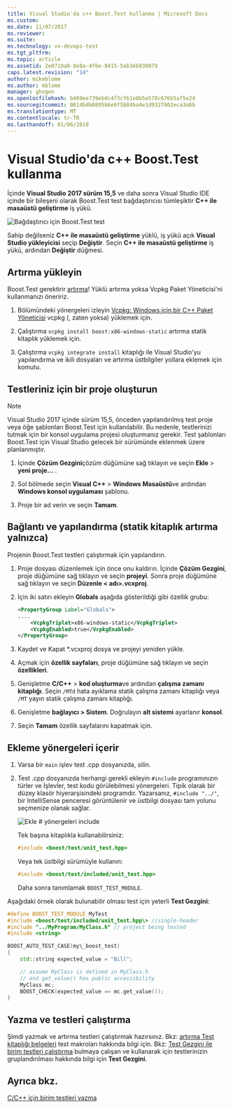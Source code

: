 ```yaml
---
title: Visual Studio'da c++ Boost.Test kullanma | Microsoft Docs
ms.custom: 
ms.date: 11/07/2017
ms.reviewer: 
ms.suite: 
ms.technology: vs-devops-test
ms.tgt_pltfrm: 
ms.topic: article
ms.assetid: 2e0710a8-8e8a-4f6e-8415-5ab3eb830079
caps.latest.revision: "14"
author: mikeblome
ms.author: mblome
manager: ghogen
ms.openlocfilehash: b469ee739ebdc4f3cf61e8b5e578c676b5af5e24
ms.sourcegitcommit: 0614bdb0895b6e6f5b84ba4e1d9327802eca3a6b
ms.translationtype: MT
ms.contentlocale: tr-TR
ms.lasthandoff: 01/06/2018
---
```

# <a name="how-to-use-boosttest-for-c-in-visual-studio"></a>Visual Studio'da c++ Boost.Test kullanma

İçinde **Visual Studio 2017 sürüm 15,5** ve daha sonra Visual Studio IDE içinde bir bileşeni olarak Boost.Test test bağdaştırıcısı tümleşiktir **C++ ile masaüstü geliştirme** iş yükü.

![Bağdaştırıcı için Boost.Test test](media/cpp-boost-component.png "Boost.Test bileşeni için Test bağdaştırıcısı")

Sahip değilseniz **C++ ile masaüstü geliştirme** yüklü, iş yükü açık **Visual Studio yükleyicisi** seçip **Değiştir**. Seçin **C++ ile masaüstü geliştirme** iş yükü, ardından **Değiştir** düğmesi.

## <a name="install-boost"></a>Artırma yükleyin

Boost.Test gerektirir [artırma](http://www.boost.org/)! Yüklü artırma yoksa Vcpkg Paket Yöneticisi'ni kullanmanızı öneririz.

1. Bölümündeki yönergeleri izleyin [Vcpkg: Windows için bir C++ Paket Yöneticisi](/cpp/vcpkg) vcpkg (, zaten yoksa) yüklemek için.

1. Çalıştırma `vcpkg install boost:x86-windows-static` artırma statik kitaplık yüklemek için.

1. Çalıştırma `vcpkg integrate install` kitaplığı ile Visual Studio'yu yapılandırma ve ikili dosyaları ve artırma üstbilgiler yollara eklemek için komutu.

## <a name="create-a-project-for-your-tests"></a>Testleriniz için bir proje oluşturun

> [!NOTE]
> Visual Studio 2017 içinde sürüm 15,5, önceden yapılandırılmış test proje veya öğe şablonları Boost.Test için kullanılabilir. Bu nedenle, testlerinizi tutmak için bir konsol uygulama projesi oluşturmanız gerekir. Test şablonları Boost.Test için Visual Studio gelecek bir sürümünde eklenmek üzere planlanmıştır.

1. İçinde **Çözüm Gezgini**çözüm düğümüne sağ tıklayın ve seçin **Ekle** > **yeni proje...** .

1. Sol bölmede seçin **Visual C++** > **Windows Masaüstü**ve ardından **Windows konsol uygulaması** şablonu.

1. Proje bir ad verin ve seçin **Tamam**.

## <a name="link-and-configuration-boost-static-library-only"></a>Bağlantı ve yapılandırma (statik kitaplık artırma yalnızca)

Projenin Boost.Test testleri çalıştırmak için yapılandırın.

1. Proje dosyası düzenlemek için önce onu kaldırın. İçinde **Çözüm Gezgini**, proje düğümüne sağ tıklayın ve seçin **projeyi**. Sonra proje düğümüne sağ tıklayın ve seçin **Düzenle < adı\>.vcxproj**.

1. İçin iki satırı ekleyin **Globals** aşağıda gösterildiği gibi özellik grubu:

    ```xml
    <PropertyGroup Label="Globals">
    ....
        <VcpkgTriplet>x86-windows-static</VcpkgTriplet>
        <VcpkgEnabled>true</VcpkgEnabled>
    </PropertyGroup>
    ```
1. Kaydet ve Kapat \*.vcxproj dosya ve projeyi yeniden yükle.

1. Açmak için **özellik sayfaları**, proje düğümüne sağ tıklayın ve seçin **özellikleri**.

1. Genişletme **C/C++** > **kod oluşturma**ve ardından **çalışma zamanı kitaplığı**. Seçin `/MTd` hata ayıklama statik çalışma zamanı kitaplığı veya `/MT` yayın statik çalışma zamanı kitaplığı.

1. Genişletme **bağlayıcı > Sistem**. Doğrulayın **alt sistemi** ayarlanır **konsol**.

1. Seçin **Tamam** özellik sayfalarını kapatmak için.

## <a name="add-include-directives"></a>Ekleme yönergeleri içerir

1. Varsa bir `main` işlev test .cpp dosyanızda, silin.

1. Test .cpp dosyanızda herhangi gerekli ekleyin `#include` programınızın türler ve İşlevler, test kodu görülebilmesi yönergeleri. Tipik olarak bir düzey klasör hiyerarşisindeki programdır. Yazarsanız, `#include "../"`, bir IntelliSense penceresi görüntülenir ve üstbilgi dosyası tam yolunu seçmenize olanak sağlar.

   ![Ekle # yönergeleri include](media/cpp-gtest-includes.png "Ekle içerme test .cpp dosyasına yönergeleri")

   Tek başına kitaplıkla kullanabilirsiniz:

   ```cpp
   #include <boost/test/unit_test.hpp>
   ```

   Veya tek üstbilgi sürümüyle kullanın:

   ```cpp
   #include <boost/test/included/unit_test.hpp>
   ```

   Daha sonra tanımlamak `BOOST_TEST_MODULE`.

Aşağıdaki örnek olarak bulunabilir olması test için yeterli **Test Gezgini**:

```cpp
#define BOOST_TEST_MODULE MyTest
#include <boost/test/included/unit_test.hpp\> //single-header
#include "../MyProgram/MyClass.h" // project being tested
#include <string>

BOOST_AUTO_TEST_CASE(my\_boost_test)
{
    std::string expected_value = "Bill";

    // assume MyClass is defined in MyClass.h
    // and get_value() has public accessibility
    MyClass mc;
    BOOST_CHECK(expected_value == mc.get_value());
}
```

## <a name="write-and-run-tests"></a>Yazma ve testleri çalıştırma
Şimdi yazmak ve artırma testleri çalıştırmak hazırsınız. Bkz: [artırma Test kitaplığı belgeleri](http://www.boost.org/doc/libs/1_38_0/libs/test/doc/html/index.html) test makroları hakkında bilgi için. Bkz: [Test Gezgini ile birim testleri çalıştırma](run-unit-tests-with-test-explorer.md) bulmaya çalışan ve kullanarak için testlerinizin gruplandırılması hakkında bilgi için **Test Gezgini**.

## <a name="see-also"></a>Ayrıca bkz.
[C/C++ için birim testleri yazma](writing-unit-tests-for-c-cpp.md)